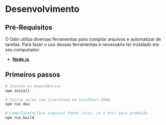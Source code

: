 # Desenvolvimento

## Pré-Requisitos

O Odin utiliza diversas ferramentas para compilar arquivos e automatizar de tarefas. Para fazer o uso dessas ferramentas é necessário ter instalado em seu computador:

- **[Node.js](https://nodejs.org/en)**.

## Primeiros passos

```sh
# Instale as dependências
npm install

# Inicia serve com livereload em localhost:3000
npm run dev

# Compila/minifica arquivos fonte (scss, js e etc) para produção
npm run build
```
